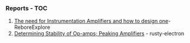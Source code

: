 ### Reports - TOC
1. [The need for Instrumentation Amplifiers and how to design one](./ReboreExplore-week3.pdf)- ReboreExplore
2. [Determining Stability of Op-amps; Peaking Amplifiers](./rusty-electron-week3.pdf) - rusty-electron
